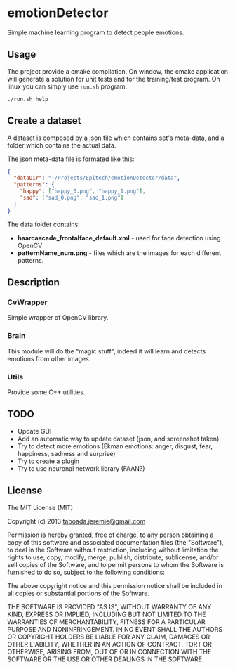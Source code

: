 emotionDetector
===============

Simple machine learning program to detect people emotions.

Usage
-----

The project provide a cmake compilation. On window, the cmake application will generate a solution for unit tests and for the training/test program. On linux you can simply use `run.sh` program:

```
./run.sh help
```

Create a dataset
----------------

A dataset is composed by a json file which contains set's meta-data, and a folder which contains the actual data.

The json meta-data file is formated like this:

```json
{
  "dataDir": "~/Projects/Epitech/emotionDetector/data",
  "patterns": {
    "happy": ["happy_0.png", "happy_1.png"],
    "sad": ["sad_0.png", "sad_1.png"]
  }
}
```

The data folder contains:

- __haarcascade_frontalface_default.xml__ - used for face detection using OpenCV
- __patternName_num.png__ - files which are the images for each different patterns.


Description
-----------

### CvWrapper

Simple wrapper of OpenCV library.

### Brain

This module will do the "magic stuff", indeed it will learn and detects emotions from other images.

### Utils

Provide some C++ utilities.

TODO
----

- Update GUI
- Add an automatic way to update dataset (json, and screenshot taken)
- Try to detect more emotions (Ekman emotions: anger, disgust, fear, happiness, sadness and surprise)
- Try to create a plugin
- Try to use neuronal network library (FAAN?)

License
-------

The MIT License (MIT)

Copyright (c) 2013 taboada.jeremie@gmail.com

Permission is hereby granted, free of charge, to any person obtaining a copy
of this software and associated documentation files (the "Software"), to deal
in the Software without restriction, including without limitation the rights
to use, copy, modify, merge, publish, distribute, sublicense, and/or sell
copies of the Software, and to permit persons to whom the Software is
furnished to do so, subject to the following conditions:

The above copyright notice and this permission notice shall be included in
all copies or substantial portions of the Software.

THE SOFTWARE IS PROVIDED "AS IS", WITHOUT WARRANTY OF ANY KIND, EXPRESS OR
IMPLIED, INCLUDING BUT NOT LIMITED TO THE WARRANTIES OF MERCHANTABILITY,
FITNESS FOR A PARTICULAR PURPOSE AND NONINFRINGEMENT. IN NO EVENT SHALL THE
AUTHORS OR COPYRIGHT HOLDERS BE LIABLE FOR ANY CLAIM, DAMAGES OR OTHER
LIABILITY, WHETHER IN AN ACTION OF CONTRACT, TORT OR OTHERWISE, ARISING FROM,
OUT OF OR IN CONNECTION WITH THE SOFTWARE OR THE USE OR OTHER DEALINGS IN
THE SOFTWARE.
